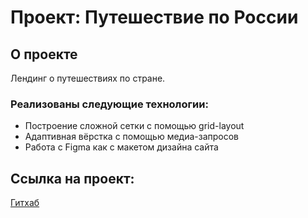# Проект: Путешествие по России

## О проекте

Лендинг о путешествиях по стране.

### Реализованы следующие технологии:

- Построение сложной сетки с помощью grid-layout
- Адаптивная вёрстка с помощью медиа-запросов
- Работа с Figma как с макетом дизайна сайта

## Ссылка на проект:

[Гитхаб](https://kotovfedor.github.io/russian-travel/index.html)
